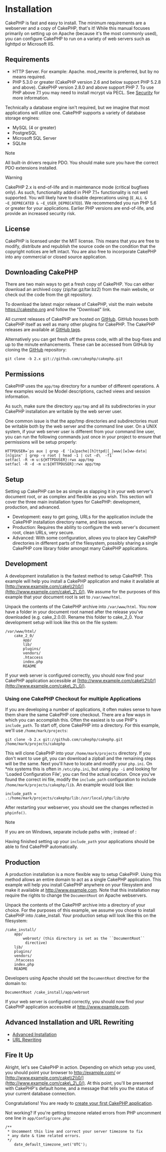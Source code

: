 # Installation

CakePHP is fast and easy to install. The minimum requirements are a webserver
and a copy of CakePHP, that's it! While this manual focuses primarily on setting
up on Apache (because it's the most commonly used), you can configure CakePHP to
run on a variety of web servers such as lighttpd or Microsoft IIS.

## Requirements

- HTTP Server. For example: Apache. mod_rewrite is preferred, but by no means
  required.
- PHP 5.3.0 or greater (CakePHP version 2.6 and below support PHP 5.2.8 and
  above). CakePHP version 2.8.0 and above support PHP 7. To use PHP above 7.1
  you may need to install mcrypt via PECL. See
  [Security](core-utility-libraries/security) for more information.

Technically a database engine isn't required, but we imagine that most
applications will utilize one. CakePHP supports a variety of database storage
engines:

- MySQL (4 or greater)
- PostgreSQL
- Microsoft SQL Server
- SQLite

> [!NOTE]
> All built-in drivers require PDO. You should make sure you have the correct
> PDO extensions installed.

> [!WARNING]
> CakePHP 2.x is end-of-life and in maintenance mode (critical bugfixes only).
> As such, functionality added in PHP 7.1+ functionality is not well
> supported. You will likely have to disable deprecations using (`E_ALL & ~E_DEPRECATED & ~E_USER_DEPRECATED`). We recommended you run PHP 5.6 or greater
> for your applications. Earlier PHP versions are end-of-life, and
> provide an increased security risk.

## License

CakePHP is licensed under the MIT license. This means that you are free to
modify, distribute and republish the source code on the condition that the
copyright notices are left intact. You are also free to incorporate CakePHP
into any commercial or closed source application.

## Downloading CakePHP

There are two main ways to get a fresh copy of CakePHP. You can either download
an archived copy (zip/tar.gz/tar.bz2) from the main website, or check out the
code from the git repository.

To download the latest major release of CakePHP, visit the main website
<https://cakephp.org> and follow the "Download" link.

All current releases of CakePHP are hosted on
[GitHub](https://github.com/cakephp/cakephp). GitHub houses both CakePHP itself
as well as many other plugins for CakePHP. The CakePHP releases are available at
[GitHub tags](https://github.com/cakephp/cakephp/tags).

Alternatively you can get fresh off the press code, with all the bug-fixes and
up to the minute enhancements. These can be accessed from GitHub by cloning the
[GitHub]() repository:

    git clone -b 2.x git://github.com/cakephp/cakephp.git

## Permissions

CakePHP uses the `app/tmp` directory for a number of different operations. A
few examples would be Model descriptions, cached views and session information.

As such, make sure the directory `app/tmp` and all its subdirectories in your
CakePHP installation are writable by the web server user.

One common issue is that the app/tmp directories and subdirectories must be
writable both by the web server and the command line user. On a UNIX system, if
your web server user is different from your command line user, you can run the
following commands just once in your project to ensure that permissions will be
setup properly:

``` text
HTTPDUSER=`ps aux | grep -E '[a]pache|[h]ttpd|[_]www|[w]ww-data|[n]ginx' | grep -v root | head -1 | cut -d\  -f1`
setfacl -R -m u:${HTTPDUSER}:rwx app/tmp
setfacl -R -d -m u:${HTTPDUSER}:rwx app/tmp
```

## Setup

Setting up CakePHP can be as simple as slapping it in your web server's document
root, or as complex and flexible as you wish. This section will cover the three
main installation types for CakePHP: development, production, and advanced.

- Development: easy to get going, URLs for the application include the CakePHP
  installation directory name, and less secure.
- Production: Requires the ability to configure the web server's document root,
  clean URLs, very secure.
- Advanced: With some configuration, allows you to place key CakePHP
  directories in different parts of the filesystem, possibly sharing a single
  CakePHP core library folder amongst many CakePHP applications.

## Development

A development installation is the fastest method to setup CakePHP. This example
will help you install a CakePHP application and make it available at
[http://www.example.com/cake\\2\\0/](http://www.example.com/cake\_2\_0/). We assume for the purposes of this example
that your document root is set to `/var/www/html`.

Unpack the contents of the CakePHP archive into `/var/www/html`. You now have
a folder in your document root named after the release you've downloaded (e.g.
cake_2.0.0). Rename this folder to cake_2_0. Your development setup will look
like this on the file system:

    /var/www/html/
        cake_2_0/
            app/
            lib/
            plugins/
            vendors/
            .htaccess
            index.php
            README

If your web server is configured correctly, you should now find your CakePHP
application accessible at [http://www.example.com/cake\\2\\0/](http://www.example.com/cake\_2\_0/).

### Using one CakePHP Checkout for multiple Applications

If you are developing a number of applications, it often makes sense to have
them share the same CakePHP core checkout. There are a few ways in which you can
accomplish this. Often the easiest is to use PHP's `include_path`. To start
off, clone CakePHP into a directory. For this example, we'll use
`/home/mark/projects`:

    git clone -b 2.x git://github.com/cakephp/cakephp.git /home/mark/projects/cakephp

This will clone CakePHP into your `/home/mark/projects` directory. If you
don't want to use git, you can download a zipball and the remaining steps will
be the same. Next you'll have to locate and modify your `php.ini`. On \*nix
systems this is often in `/etc/php.ini`, but using `php -i` and looking for
'Loaded Configuration File', you can find the actual location. Once you've found
the correct ini file, modify the `include_path` configuration to include
`/home/mark/projects/cakephp/lib`. An example would look like:

``` text
include_path = .:/home/mark/projects/cakephp/lib:/usr/local/php/lib/php
```

After restarting your webserver, you should see the changes reflected in
`phpinfo()`.

> [!NOTE]
> If you are on Windows, separate include paths with ; instead of :

Having finished setting up your `include_path` your applications should be
able to find CakePHP automatically.

## Production

A production installation is a more flexible way to setup CakePHP. Using this
method allows an entire domain to act as a single CakePHP application. This
example will help you install CakePHP anywhere on your filesystem and make it
available at <http://www.example.com>. Note that this installation may require the
rights to change the `DocumentRoot` on Apache webservers.

Unpack the contents of the CakePHP archive into a directory of your choice. For
the purposes of this example, we assume you chose to install CakePHP into
/cake_install. Your production setup will look like this on the filesystem:

``` text
/cake_install/
    app/
        webroot/ (this directory is set as the ``DocumentRoot``
         directive)
    lib/
    plugins/
    vendors/
    .htaccess
    index.php
    README
```

Developers using Apache should set the `DocumentRoot` directive for the domain
to:

    DocumentRoot /cake_install/app/webroot

If your web server is configured correctly, you should now find your CakePHP
application accessible at <http://www.example.com>.

## Advanced Installation and URL Rewriting

- [Advanced Installation](installation/advanced-installation)
- [URL Rewriting](installation/url-rewriting)

## Fire It Up

Alright, let's see CakePHP in action. Depending on which setup you used, you
should point your browser to <http://example.com/> or
[http://www.example.com/cake\\2\\0/](http://www.example.com/cake\_2\_0/). At this point, you'll be presented with
CakePHP's default home, and a message that tells you the status of your current
database connection.

Congratulations! You are ready to [create your first CakePHP application](getting-started).

Not working? If you're getting timezone related errors from PHP uncomment one
line in `app/Config/core.php`:

``` text
/**
 * Uncomment this line and correct your server timezone to fix
 * any date & time related errors.
 */
    date_default_timezone_set('UTC');
```
